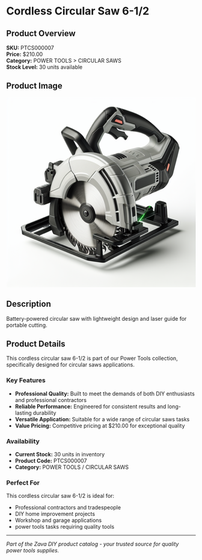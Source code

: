 # Cordless Circular Saw 6-1/2

## Product Overview

**SKU:** PTCS000007  
**Price:** $210.00  
**Category:** POWER TOOLS > CIRCULAR SAWS  
**Stock Level:** 30 units available  

## Product Image

![Cordless Circular Saw 6-1/2](https://raw.githubusercontent.com/microsoft/ai-tour-26-zava-diy-dataset-plus-mcp/refs/heads/main/images/power_tools_circular_saws_cordless_circular_saw_6_12_20250620_182648.png)

## Description

Battery-powered circular saw with lightweight design and laser guide for portable cutting.

## Product Details

This cordless circular saw 6-1/2 is part of our Power Tools collection, specifically designed for circular saws applications. 

### Key Features

- **Professional Quality:** Built to meet the demands of both DIY enthusiasts and professional contractors
- **Reliable Performance:** Engineered for consistent results and long-lasting durability
- **Versatile Application:** Suitable for a wide range of circular saws tasks
- **Value Pricing:** Competitive pricing at $210.00 for exceptional quality

### Availability

- **Current Stock:** 30 units in inventory
- **Product Code:** PTCS000007
- **Category:** POWER TOOLS / CIRCULAR SAWS

### Perfect For

This cordless circular saw 6-1/2 is ideal for:
- Professional contractors and tradespeople
- DIY home improvement projects  
- Workshop and garage applications
- power tools tasks requiring quality tools

---

*Part of the Zava DIY product catalog - your trusted source for quality power tools supplies.*
